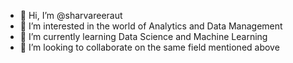 - 👋 Hi, I’m @sharvareeraut
- 👀 I’m interested in the world of Analytics and Data Management
- 🌱 I’m currently learning Data Science and Machine Learning
- 💞️ I’m looking to collaborate on the same field mentioned above
  

<!---
sharvareeraut/sharvareeraut is a ✨ special ✨ repository because its `README.md` (this file) appears on your GitHub profile.
You can click the Preview link to take a look at your changes.
--->
